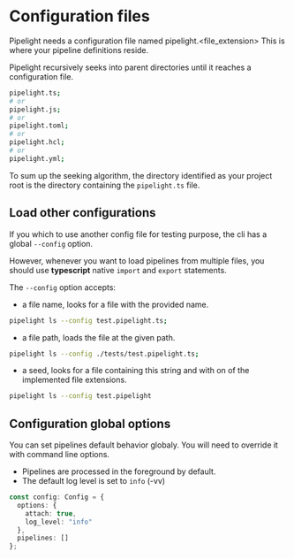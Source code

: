 # Configuration files

Pipelight needs a configuration file named pipelight.<file_extension> This is
where your pipeline definitions reside.

Pipelight recursively seeks into parent directories until it reaches a
configuration file.

```sh
pipelight.ts;
# or
pipelight.js;
# or
pipelight.toml;
# or
pipelight.hcl;
# or
pipelight.yml;
```

To sum up the seeking algorithm, the directory identified as your project root
is the directory containing the `pipelight.ts` file.

## Load other configurations

If you which to use another config file for testing purpose, the cli has a
global `--config` option.

However, whenever you want to load pipelines from multiple files, you should use
**typescript** native `import` and `export` statements.

The `--config` option accepts:

- a file name, looks for a file with the provided name.

```sh
pipelight ls --config test.pipelight.ts;
```

- a file path, loads the file at the given path.

```sh
pipelight ls --config ./tests/test.pipelight.ts;
```

- a seed, looks for a file containing this string and with on of the implemented
  file extensions.

```sh
pipelight ls --config test.pipelight
```

## Configuration global options

You can set pipelines default behavior globaly.
You will need to override it with command line options.

- Pipelines are processed in the foreground by default.
- The default log level is set to `info` (-vv)

```ts
const config: Config = {
  options: {
    attach: true,
    log_level: "info"
  },
  pipelines: []
};
```
